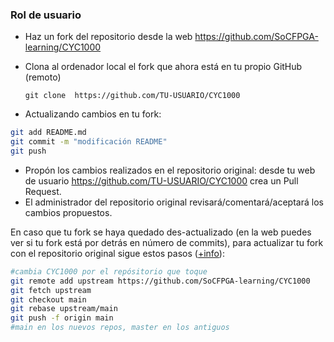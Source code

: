 ### Rol de usuario  

* Haz un fork del repositorio desde la web https://github.com/SoCFPGA-learning/CYC1000

* Clona al ordenador local el fork que ahora está en tu propio GitHub (remoto)

  `git clone  https://github.com/TU-USUARIO/CYC1000`

* Actualizando cambios en tu fork:

```sh
git add README.md
git commit -m "modificación README"
git push
```

* Propón los cambios realizados en el repositorio original: desde tu web de usuario https://github.com/TU-USUARIO/CYC1000 crea un Pull Request.  
* El administrador del repositorio original revisará/comentará/aceptará los cambios propuestos.

En caso que tu fork se haya quedado des-actualizado (en la web puedes ver si tu fork está por detrás en número de commits), para actualizar tu fork con el repositorio original sigue estos pasos ([+info](https://stackoverflow.com/questions/7244321/how-do-i-update-a-github-forked-repository)):

```sh
#cambia CYC1000 por el repósitorio que toque
git remote add upstream https://github.com/SoCFPGA-learning/CYC1000
git fetch upstream
git checkout main
git rebase upstream/main
git push -f origin main
#main en los nuevos repos, master en los antiguos
```


